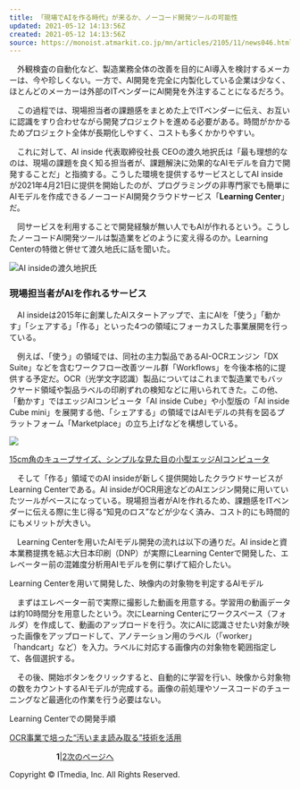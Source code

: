 ```yaml
---
title: 「現場でAIを作る時代」が来るか、ノーコード開発ツールの可能性
updated: 2021-05-12 14:13:56Z
created: 2021-05-12 14:13:56Z
source: https://monoist.atmarkit.co.jp/mn/articles/2105/11/news046.html
---
```


　外観検査の自動化など、製造業務全体の改善を目的にAI導入を検討するメーカーは、今や珍しくない。一方で、AI開発を完全に内製化している企業は少なく、ほとんどのメーカーは外部のITベンダーにAI開発を外注することになるだろう。

　この過程では、現場担当者の課題感をまとめた上でITベンダーに伝え、お互いに認識をすり合わせながら開発プロジェクトを進める必要がある。時間がかかるためプロジェクト全体が長期化しやすく、コストも多くかかりやすい。

　これに対して、AI inside 代表取締役社長 CEOの渡久地択氏は「最も理想的なのは、現場の課題を良く知る担当者が、課題解決に効果的なAIモデルを自力で開発することだ」と指摘する。こうした環境を提供するサービスとしてAI insideが2021年4月21日に提供を開始したのが、プログラミングの非専門家でも簡単にAIモデルを作成できるノーコードAI開発クラウドサービス「**Learning Center**」だ。

　同サービスを利用することで開発経験が無い人でもAIが作れるという。こうしたノーコードAI開発ツールは製造業をどのように変え得るのか。Learning Centerの特徴と併せて渡久地氏に話を聞いた。

![](https://image.itmedia.co.jp/mn/articles/2105/11/tiketani1630690_aiinside2105_fig01_w490.jpg)AI insideの渡久地択氏

### 現場担当者がAIを作れるサービス

　AI insideは2015年に創業したAIスタートアップで、主にAIを「使う」「動かす」「シェアする」「作る」といった4つの領域にフォーカスした事業展開を行っている。

　例えば、「使う」の領域では、同社の主力製品であるAI-OCRエンジン「DX Suite」などを含むワークフロー改善ツール群「Workflows」を今後本格的に提供する予定だ。OCR（光学文字認識）製品についてはこれまで製造業でもバックヤード領域や製品ラベルの印刷ずれの検知などに用いられてきた。この他、「動かす」ではエッジAIコンピュータ「AI inside Cube」や小型版の「AI inside Cube mini」を展開する他、「シェアする」の領域ではAIモデルの共有を図るプラットフォーム「Marketplace」の立ち上げなどを構想している。

[![](https://image.itmedia.co.jp/mn/articles/2011/09/top_news010.jpg)](https://monoist.atmarkit.co.jp/mn/articles/2011/09/news010.html)

[15cm角のキューブサイズ、シンプルな見た目の小型エッジAIコンピュータ](https://monoist.atmarkit.co.jp/mn/articles/2011/09/news010.html)

　そして「作る」領域でのAI insideが新しく提供開始したクラウドサービスがLearning Centerである。AI insideがOCR用途などのAIエンジン開発に用いていたツールがベースになっている。現場担当者がAIを作れるため、課題感をITベンダーに伝える際に生じ得る“知見のロス”などが少なく済み、コスト的にも時間的にもメリットが大きい。

　Learning Centerを用いたAIモデル開発の流れは以下の通りだ。AI insideと資本業務提携を結ぶ大日本印刷（DNP）が実際にLearning Centerで開発した、エレベーター前の混雑度分析用AIモデルを例に挙げて紹介したい。

Learning Centerを用いて開発した、映像内の対象物を判定するAIモデル

　まずはエレベーター前で実際に撮影した動画を用意する。学習用の動画データは約10時間分を用意したという。次にLearning Centerにワークスペース（フォルダ）を作成して、動画のアップロードを行う。次にAIに認識させたい対象が映った画像をアップロードして、アノテーション用のラベル（「worker」「handcart」など）を入力。ラベルに対応する画像内の対象物を範囲指定して、各個選択する。

　その後、開始ボタンをクリックすると、自動的に学習を行い、映像から対象物の数をカウントするAIモデルが完成する。画像の前処理やソースコードのチューニングなど最適化の作業を行う必要はない。

Learning Centerでの開発手順

[OCR事業で培った“汚いまま読み取る”技術を活用](https://monoist.atmarkit.co.jp/mn/articles/2105/11/news046_2.html)

　　　　　　**1**|[2](https://monoist.atmarkit.co.jp/mn/articles/2105/11/news046_2.html)[次のページへ](https://monoist.atmarkit.co.jp/mn/articles/2105/11/news046_2.html)

Copyright © ITmedia, Inc. All Rights Reserved.